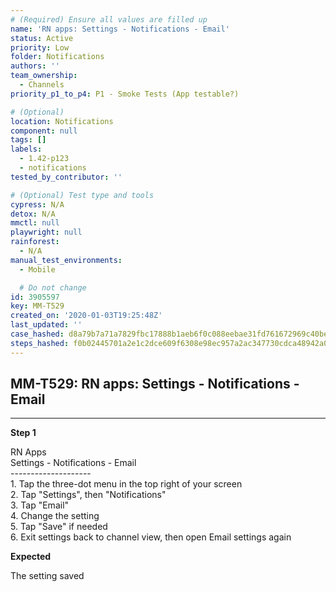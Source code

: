 ```yaml
---
# (Required) Ensure all values are filled up
name: 'RN apps: Settings - Notifications - Email'
status: Active
priority: Low
folder: Notifications
authors: ''
team_ownership:
  - Channels
priority_p1_to_p4: P1 - Smoke Tests (App testable?)

# (Optional)
location: Notifications
component: null
tags: []
labels:
  - 1.42-p123
  - notifications
tested_by_contributor: ''

# (Optional) Test type and tools
cypress: N/A
detox: N/A
mmctl: null
playwright: null
rainforest:
  - N/A
manual_test_environments:
  - Mobile

  # Do not change
id: 3905597
key: MM-T529
created_on: '2020-01-03T19:25:48Z'
last_updated: ''
case_hashed: d8a79b7a71a7829fbc17888b1aeb6f0c088eebae31fd761672969c40be9862401b1e9585a5906bd3a5e7e52c4a1af6d6
steps_hashed: f0b02445701a2e1c2dce609f6308e98ec957a2ac347730cdca48942a07a8aea85676f7ed24a4d89487e7952af8eed43e
---
```


<!-- (Auto-generated) Based on frontmatter's "key" and "name" -->

## MM-T529: RN apps: Settings - Notifications - Email

---

**Step 1**

RN Apps\
Settings - Notifications - Email\
\--------------------\
1\. Tap the three-dot menu in the top right of your screen\
2\. Tap "Settings", then "Notifications"\
3\. Tap "Email"\
4\. Change the setting\
5\. Tap "Save" if needed\
6\. Exit settings back to channel view, then open Email settings again

**Expected**

The setting saved
